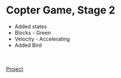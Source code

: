 # Copter Game, Stage 2

<ul>
  <li>Added states</li>
  <li>Blocks - Green</li>
  <li>Velocity - Accelerating</li>
  <li>Added Bird</li>
</ul>

<br><br>
<a href = "https://rdaneelolivaw42.github.io/project_45/">Project</a>
